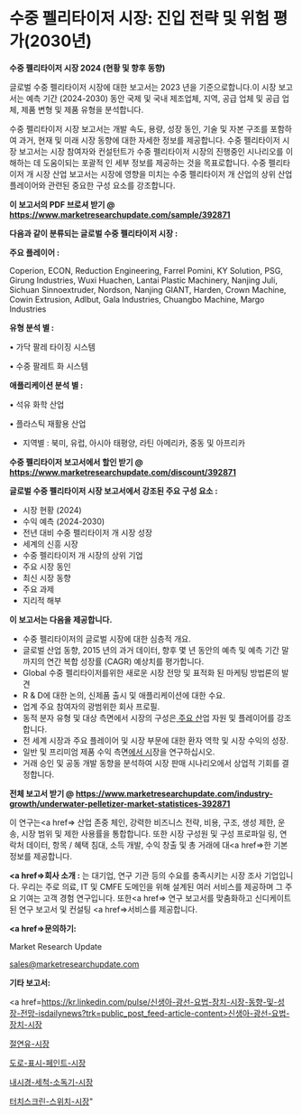 # 수중 펠리타이저 시장: 진입 전략 및 위험 평가(2030년)

<strong>수중 펠리타이저 시장 2024 (현황 및 향후 동향)</strong>

글로벌 수중 펠리타이저 시장에 대한 보고서는 2023 년을 기준으로합니다.이 시장 보고서는 예측 기간 (2024-2030) 동안 국제 및 국내 제조업체, 지역, 공급 업체 및 공급 업체, 제품 변형 및 제품 유형을 분석합니다.

수중 펠리타이저 시장 보고서는 개발 속도, 용량, 성장 동인, 기술 및 자본 구조를 포함하여 과거, 현재 및 미래 시장 동향에 대한 자세한 정보를 제공합니다. 수중 펠리타이저 시장 보고서는 시장 참여자와 컨설턴트가 수중 펠리타이저 시장의 진행중인 시나리오를 이해하는 데 도움이되는 포괄적 인 세부 정보를 제공하는 것을 목표로합니다. 수중 펠리타이저 개 시장 산업 보고서는 시장에 영향을 미치는 수중 펠리타이저 개 산업의 상위 산업 플레이어와 관련된 중요한 구성 요소를 강조합니다.



<strong>이 보고서의 PDF 브로셔 받기 @ <a href=https://www.marketresearchupdate.com/sample/392871>https://www.marketresearchupdate.com/sample/392871</a></strong>



<strong>다음과 같이 분류되는 글로벌 수중 펠리타이저 시장 :</strong>



<strong>주요 플레이어 :</strong>

Coperion, ECON, Reduction Engineering, Farrel Pomini, KY Solution, PSG, Girung Industries, Wuxi Huachen, Lantai Plastic Machinery, Nanjing Juli, Sichuan Sinnoextruder, Nordson, Nanjing GIANT, Harden, Crown Machine, Cowin Extrusion, Adlbut, Gala Industries, Chuangbo Machine, Margo Industries



<strong>유형 분석 별 :</strong>

• 가닥 팔레 타이징 시스템

• 수중 팔레트 화 시스템



<strong>애플리케이션 분석 별 :</strong>

• 석유 화학 산업

• 플라스틱 재활용 산업

<ul>
  <li>지역별 : 북미, 유럽, 아시아 태평양, 라틴 아메리카, 중동 및 아프리카</li>
</ul>


<strong>수중 펠리타이저 보고서에서 할인 받기 @ <a href=https://www.marketresearchupdate.com/discount/392871>https://www.marketresearchupdate.com/discount/392871</a></strong>



<strong>글로벌 수중 펠리타이저 시장 보고서에서 강조된 주요 구성 요소 :</strong>
<ul>
  <li>시장 현황 (2024)</li>
  <li>수익 예측 (2024-2030)</li>
  <li>전년 대비 수중 펠리타이저 개 시장 성장</li>
  <li>세계의 신흥 시장</li>
  <li>수중 펠리타이저 개 시장의 상위 기업</li>
  <li>주요 시장 동인</li>
  <li>최신 시장 동향</li>
  <li>주요 과제</li>
  <li>지리적 해부</li>
</ul>


<strong>이 보고서는 다음을 제공합니다.</strong>
<ul>
  <li>수중 펠리타이저의 글로벌 시장에 대한 심층적 개요.</li>
  <li>글로벌 산업 동향, 2015 년의 과거 데이터, 향후 몇 년 동안의 예측 및 예측 기간 말까지의 연간 복합 성장률 (CAGR) 예상치를 평가합니다.</li>
  <li>Global 수중 펠리타이저를위한 새로운 시장 전망 및 표적화 된 마케팅 방법론의 발견</li>
  <li>R &amp; D에 대한 논의, 신제품 출시 및 애플리케이션에 대한 수요.</li>
  <li>업계 주요 참여자의 광범위한 회사 프로필.</li>
  <li>동적 분자 유형 및 대상 측면에서 시장의 구성은<a href=> 주요 산</a>업 자원 및 플레이어를 강조합니다.</li>
  <li>전 세계 시장과 주요 플레이어 및 시장 부문에 대한 환자 역학 및 시장 수익의 성장.</li>
  <li>일반 및 프리미엄 제품 수익 측면<a href=>에서 시</a>장을 연구하십시오.</li>
  <li>거래 승인 및 공동 개발 동향을 분석하여 시장 판매 시나리오에서 상업적 기회를 결정합니다.</li>
</ul>



<strong>전체 보고서 받기 @ <a href=https://www.marketresearchupdate.com/industry-growth/underwater-pelletizer-market-statistices-392871>https://www.marketresearchupdate.com/industry-growth/underwater-pelletizer-market-statistices-392871</a></strong>

이 연구는<a href=> 산업 존중</a> 체인, 강력한 비즈니스 전략, 비용, 구조, 생성 제한, 운송, 시장 범위 및 제한 사용률을 통합합니다. 또한 시장 구성원 및 구성 프로파일 링, 연락처 데이터, 항목 / 혜택 침대, 소득 개발, 수익 창출 및 총 거래에 대<a href=>한 기본 </a>정보를 제공합니다.



<strong><a href=>회사 소</a>개 :</strong>
는 대기업, 연구 기관 등의 수요를 충족시키는 시장 조사 기업입니다. 우리는 주로 의료, IT 및 CMFE 도메인을 위해 설계된 여러 서비스를 제공하며 그 주요 기여는 고객 경험 연구입니다. 또한<a href=> 연구 보</a>고서를 맞춤화하고 신디케이트 된 연구 보고서 및 컨설팅 <a href=>서비스</a>를 제공합니다.



<strong><a href=>문의하기:</a></strong>

Market Research Update

sales@marketresearchupdate.com



<strong>기타 보고서:</strong>

<a href=https://kr.linkedin.com/pulse/신생아-광선-요법-장치-시장-동향-및-성장-전망-isdailynews?trk=public_post_feed-article-content>신생아-광선-요법-장치-시장</a>

<a href=https://www.linkedin.com/pulse/절연유-시장-경쟁-분석-및-성장-잠재력-2029-survey-spotlight-pro-24-analysis/>절연유-시장</a>

<a href=https://www.linkedin.com/pulse/도로-표시-페인트-시장-규모-및-성장-2023-survey-spotlight-pro-24-analysis-3hrnc/>도로-표시-페인트-시장</a>

<a href=https://www.linkedin.com/pulse/내시경-세척-소독기-시장-규모-및-성장-2023-analytics-avenue-adventures-24-ana-tfepf/>내시경-세척-소독기-시장</a>

<a href=https://www.linkedin.com/pulse/터치스크린-스위치-시장-진입-전략-및-위험-평가2030년-analytics-alchemy-360-analysis-qf0lc/>터치스크린-스위치-시장</a>"
